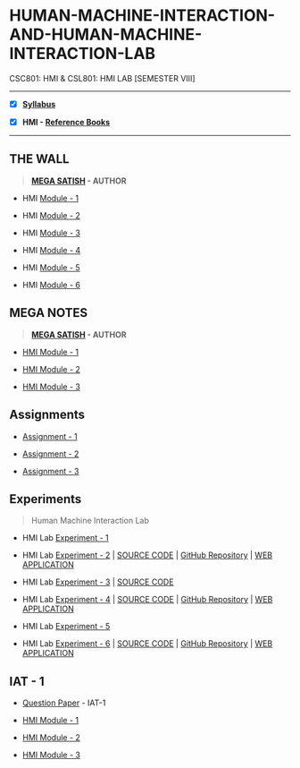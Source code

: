 # HUMAN-MACHINE-INTERACTION-AND-HUMAN-MACHINE-INTERACTION-LAB
 CSC801: HMI & CSL801: HMI LAB [SEMESTER VIII]
 
---
 
 - [X] **[Syllabus](https://github.com/Amey-Thakur/HUMAN-MACHINE-INTERACTION-AND-HUMAN-MACHINE-INTERACTION-LAB/blob/main/MU%20SEM%20VIII%20SYLLABUS.pdf)**
 
 - [X] **HMI - [Reference Books](https://github.com/Amey-Thakur/HUMAN-MACHINE-INTERACTION-AND-HUMAN-MACHINE-INTERACTION-LAB/tree/main/Reference%20Books)**

---
## THE WALL

 >**[MEGA SATISH](https://github.com/msatmod) - AUTHOR**
 
 - HMI [Module - 1](https://github.com/Amey-Thakur/HUMAN-MACHINE-INTERACTION-AND-HUMAN-MACHINE-INTERACTION-LAB/blob/main/THE%20WALL/HMI_Module-1.pdf)
 
 - HMI [Module - 2](https://github.com/Amey-Thakur/HUMAN-MACHINE-INTERACTION-AND-HUMAN-MACHINE-INTERACTION-LAB/blob/main/THE%20WALL/HMI_Module-2.pdf)
 
 - HMI [Module - 3](https://github.com/Amey-Thakur/HUMAN-MACHINE-INTERACTION-AND-HUMAN-MACHINE-INTERACTION-LAB/blob/main/THE%20WALL/HMI_Module-3.pdf)
 
 - HMI [Module - 4]()
 
 - HMI [Module - 5]()
 
 - HMI [Module - 6]()


## MEGA NOTES
 
 >**[MEGA SATISH](https://github.com/msatmod) - AUTHOR**
 
 - [HMI Module - 1](https://github.com/Amey-Thakur/HUMAN-MACHINE-INTERACTION-AND-HUMAN-MACHINE-INTERACTION-LAB/blob/main/MEGA%20NOTES/HMI_Module-1.pdf)
 
 - [HMI Module - 2](https://github.com/Amey-Thakur/HUMAN-MACHINE-INTERACTION-AND-HUMAN-MACHINE-INTERACTION-LAB/blob/main/MEGA%20NOTES/HMI_Module-2.pdf)
 
 - [HMI Module - 3](https://github.com/Amey-Thakur/HUMAN-MACHINE-INTERACTION-AND-HUMAN-MACHINE-INTERACTION-LAB/blob/main/MEGA%20NOTES/HMI_Module-3.pdf)


## Assignments

 - [Assignment - 1](https://github.com/Amey-Thakur/HUMAN-MACHINE-INTERACTION-AND-HUMAN-MACHINE-INTERACTION-LAB/blob/main/Assignments/AMEY_B-50_HMI_ASSIGNMENT-1.pdf)
 
 - [Assignment - 2](https://github.com/Amey-Thakur/HUMAN-MACHINE-INTERACTION-AND-HUMAN-MACHINE-INTERACTION-LAB/blob/main/Assignments/AMEY_B-50_HMI_ASSIGNMENT-2.pdf)
 
 - [Assignment - 3](https://github.com/Amey-Thakur/HUMAN-MACHINE-INTERACTION-AND-HUMAN-MACHINE-INTERACTION-LAB/blob/main/Assignments/AMEY_B-50_HMI_ASSIGNMENT-3.pdf)


## Experiments
 
 >Human Machine Interaction Lab

 - HMI Lab [Experiment - 1](https://github.com/Amey-Thakur/HUMAN-MACHINE-INTERACTION-AND-HUMAN-MACHINE-INTERACTION-LAB/blob/main/Experiments/Experiment%201/AMEY_B-50_HMI_EXPERIMENT-1.pdf)
 
 - HMI Lab [Experiment - 2](https://github.com/Amey-Thakur/HUMAN-MACHINE-INTERACTION-AND-HUMAN-MACHINE-INTERACTION-LAB/blob/main/Experiments/Experiment%202/AMEY_B-50_HMI_EXPERIMENT-2.pdf) | [SOURCE CODE](https://github.com/Amey-Thakur/HUMAN-MACHINE-INTERACTION-AND-HUMAN-MACHINE-INTERACTION-LAB/tree/main/Experiments/Experiment%202/SOURCE%20CODE) | [GitHub Repository](https://github.com/Amey-Thakur/MATH-SPRINT-GAME) | [WEB APPLICATION](https://amey-thakur.github.io/MATH-SPRINT-GAME)
 
 - HMI Lab [Experiment - 3](https://github.com/Amey-Thakur/HUMAN-MACHINE-INTERACTION-AND-HUMAN-MACHINE-INTERACTION-LAB/blob/main/Experiments/Experiment%203/AMEY_B-50_HMI_EXPERIMENT-3.pdf) | [SOURCE CODE](https://github.com/Amey-Thakur/HUMAN-MACHINE-INTERACTION-AND-HUMAN-MACHINE-INTERACTION-LAB/tree/main/Experiments/Experiment%203/SOURCE%20CODE)

 - HMI Lab [Experiment - 4](https://github.com/Amey-Thakur/HUMAN-MACHINE-INTERACTION-AND-HUMAN-MACHINE-INTERACTION-LAB/blob/main/Experiments/Experiment%204/AMEY_B-50_HMI_EXPERIMENT-4.pdf) | [SOURCE CODE](https://github.com/Amey-Thakur/HUMAN-MACHINE-INTERACTION-AND-HUMAN-MACHINE-INTERACTION-LAB/tree/main/Experiments/Experiment%204/Source%20Code) | [GitHub Repository](https://github.com/Amey-Thakur/ATVM-INTERFACE) | [WEB APPLICATION](https://amey-thakur.github.io/ATVM-INTERFACE)
 
 - HMI Lab [Experiment - 5](https://github.com/Amey-Thakur/HUMAN-MACHINE-INTERACTION-AND-HUMAN-MACHINE-INTERACTION-LAB/blob/main/Experiments/Experiment%205/AMEY_B-50_HMI_EXPERIMENT-5.pdf)
 
 - HMI Lab [Experiment - 6](https://github.com/Amey-Thakur/HUMAN-MACHINE-INTERACTION-AND-HUMAN-MACHINE-INTERACTION-LAB/blob/main/Experiments/Experiment%206/AMEY_B-50_HMI_EXPERIMENT-6.pdf) | [SOURCE CODE](https://github.com/Amey-Thakur/HUMAN-MACHINE-INTERACTION-AND-HUMAN-MACHINE-INTERACTION-LAB/tree/main/Experiments/Experiment%206/SOURCE%20CODE) | [GitHub Repository](https://github.com/Amey-Thakur/CLOUD-SERVICES-WEBSITE) | [WEB APPLICATION](https://amey-thakur.github.io/CLOUD-SERVICES-WEBSITE)


## IAT - 1

 - [Question Paper](https://github.com/Amey-Thakur/HUMAN-MACHINE-INTERACTION-AND-HUMAN-MACHINE-INTERACTION-LAB/blob/main/IAT-1/HMI%20IAT-1%20Question%20Paper.pdf) - IAT-1
 
 - [HMI Module - 1](https://github.com/Amey-Thakur/HUMAN-MACHINE-INTERACTION-AND-HUMAN-MACHINE-INTERACTION-LAB/blob/main/IAT-1/HMI_Module-1.pdf)
 
 - [HMI Module - 2](https://github.com/Amey-Thakur/HUMAN-MACHINE-INTERACTION-AND-HUMAN-MACHINE-INTERACTION-LAB/blob/main/IAT-1/HMI_Module-2.pdf)
 
 - [HMI Module - 3](https://github.com/Amey-Thakur/HUMAN-MACHINE-INTERACTION-AND-HUMAN-MACHINE-INTERACTION-LAB/blob/main/IAT-1/HMI_Module-3.pdf)


